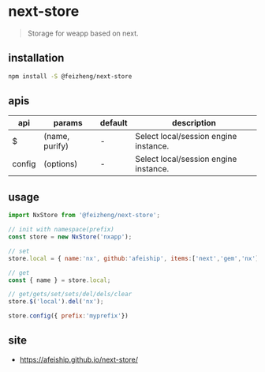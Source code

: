 # next-store
> Storage for weapp based on next.

## installation
```bash
npm install -S @feizheng/next-store
```

## apis
| api    | params         | default | description                           |
| ------ | -------------- | ------- | ------------------------------------- |
| $      | (name, purify) | -       | Select local/session engine instance. |
| config | (options)      | -       | Select local/session engine instance. |


## usage
```js
import NxStore from '@feizheng/next-store';

// init with namespace(prefix)
const store = new NxStore('nxapp');

// set
store.local = { name:'nx', github:'afeiship', items:['next','gem','nx']}

// get
const { name } = store.local;

// get/gets/set/sets/del/dels/clear
store.$('local').del('nx');

store.config({ prefix:'myprefix'})
```

## site
- https://afeiship.github.io/next-store/
